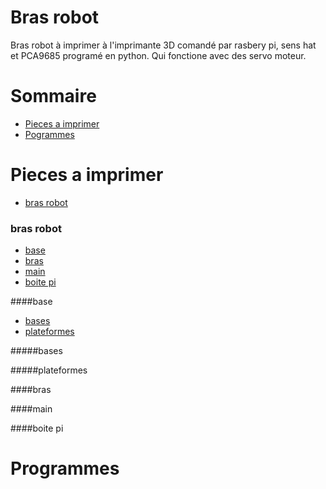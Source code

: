 Bras robot
==========

Bras robot à imprimer à l'imprimante 3D comandé par rasbery pi, sens hat et PCA9685 programé en python. Qui fonctione avec des
servo moteur.

Sommaire
========

  + [Pieces a imprimer](#pieces-a-imprimer)
  + [Pogrammes](#programmes)

Pieces a imprimer
=================

+ [bras robot](#bras-robot)

### bras robot 

+ [base](#base)
+ [bras](#bras)
+ [main](#main)
+ [boite pi](#boite-pi)

####base

+ [bases](#bases)
+ [plateformes](#plateformes)

#####bases

#####plateformes

####bras

####main

####boite pi

Programmes
==========
